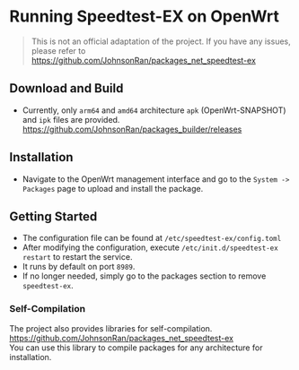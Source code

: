 # Running Speedtest-EX on OpenWrt

> This is not an official adaptation of the project. If you have any issues, please refer to https://github.com/JohnsonRan/packages_net_speedtest-ex 

## Download and Build
- Currently, only `arm64` and `amd64` architecture `apk` (OpenWrt-SNAPSHOT) and `ipk` files are provided.
https://github.com/JohnsonRan/packages_builder/releases

## Installation
- Navigate to the OpenWrt management interface and go to the `System -> Packages` page to upload and install the package.

## Getting Started
- The configuration file can be found at `/etc/speedtest-ex/config.toml`
- After modifying the configuration, execute `/etc/init.d/speedtest-ex restart` to restart the service.
- It runs by default on port `8989`.
- If no longer needed, simply go to the packages section to remove `speedtest-ex`.

### Self-Compilation
The project also provides libraries for self-compilation.  
https://github.com/JohnsonRan/packages_net_speedtest-ex  
You can use this library to compile packages for any architecture for installation.

